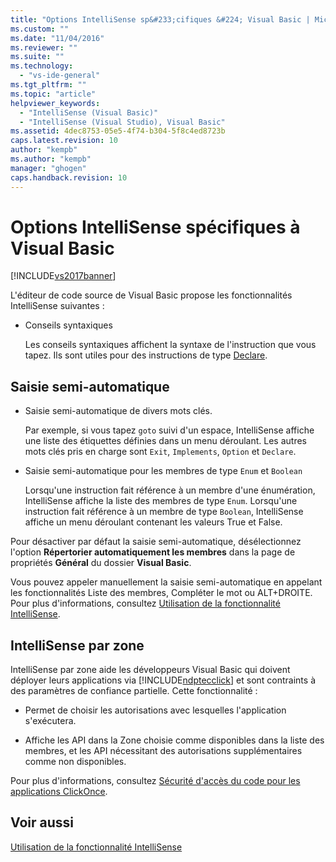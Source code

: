 ```yaml
---
title: "Options IntelliSense sp&#233;cifiques &#224; Visual Basic | Microsoft Docs"
ms.custom: ""
ms.date: "11/04/2016"
ms.reviewer: ""
ms.suite: ""
ms.technology: 
  - "vs-ide-general"
ms.tgt_pltfrm: ""
ms.topic: "article"
helpviewer_keywords: 
  - "IntelliSense (Visual Basic)"
  - "IntelliSense (Visual Studio), Visual Basic"
ms.assetid: 4dec8753-05e5-4f74-b304-5f8c4ed8723b
caps.latest.revision: 10
author: "kempb"
ms.author: "kempb"
manager: "ghogen"
caps.handback.revision: 10
---
```

# Options IntelliSense sp&#233;cifiques &#224; Visual Basic
[!INCLUDE[vs2017banner](../code-quality/includes/vs2017banner.md)]

L'éditeur de code source de Visual Basic propose les fonctionnalités IntelliSense suivantes :  
  
-   Conseils syntaxiques  
  
     Les conseils syntaxiques affichent la syntaxe de l'instruction que vous tapez.  Ils sont utiles pour des instructions de type [Declare](/dotnet/visual-basic/language-reference/statements/declare-statement).  
  
## Saisie semi\-automatique  
  
-   Saisie semi\-automatique de divers mots clés.  
  
     Par exemple, si vous tapez `goto` suivi d'un espace, IntelliSense affiche une liste des étiquettes définies dans un menu déroulant.  Les autres mots clés pris en charge sont `Exit`, `Implements`, `Option` et `Declare`.  
  
-   Saisie semi\-automatique pour les membres de type `Enum` et `Boolean`  
  
     Lorsqu'une instruction fait référence à un membre d'une énumération, IntelliSense affiche la liste des membres de type `Enum`.  Lorsqu'une instruction fait référence à un membre de type `Boolean`, IntelliSense affiche un menu déroulant contenant les valeurs True et False.  
  
 Pour désactiver par défaut la saisie semi\-automatique, désélectionnez l'option **Répertorier automatiquement les membres** dans la page de propriétés **Général** du dossier **Visual Basic**.  
  
 Vous pouvez appeler manuellement la saisie semi\-automatique en appelant les fonctionnalités Liste des membres, Compléter le mot ou ALT\+DROITE.  Pour plus d'informations, consultez [Utilisation de la fonctionnalité IntelliSense](../ide/using-intellisense.md).  
  
## IntelliSense par zone  
 IntelliSense par zone aide les développeurs Visual Basic qui doivent déployer leurs applications via [!INCLUDE[ndptecclick](../deployment/includes/ndptecclick_md.md)] et sont contraints à des paramètres de confiance partielle.  Cette fonctionnalité :  
  
-   Permet de choisir les autorisations avec lesquelles l'application s'exécutera.  
  
-   Affiche les API dans la Zone choisie comme disponibles dans la liste des membres, et les API nécessitant des autorisations supplémentaires comme non disponibles.  
  
 Pour plus d'informations, consultez [Sécurité d'accès du code pour les applications ClickOnce](../deployment/code-access-security-for-clickonce-applications.md).  
  
## Voir aussi  
 [Utilisation de la fonctionnalité IntelliSense](../ide/using-intellisense.md)